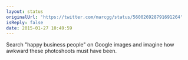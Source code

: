 ```yaml
---
layout: status
originalUrl: 'https://twitter.com/marcgg/status/560026928791691264'
isReply: false
date: 2015-01-27 10:49:59
---
```


Search "happy business people" on Google images and imagine how awkward these photoshoots must have been.
